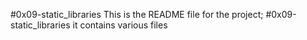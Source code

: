 #0x09-static_libraries
This is the README file for the project; #0x09-static_libraries 
it contains various files 

